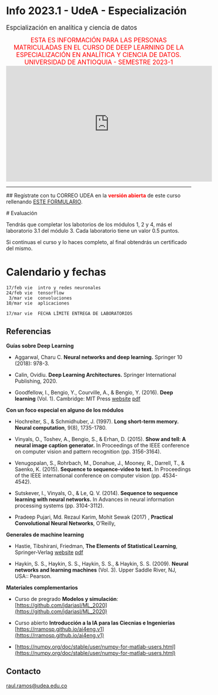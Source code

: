 # Info 2023.1 - UdeA - Especialización 

<big>Espcialización en analítica y ciencia de datos</big>

<center><big> 
<font color='red'>ESTA ES INFORMACIÓN PARA LAS PERSONAS MATRICULADAS EN EL CURSO DE DEEP LEARNING DE LA 
ESPECIALIZACIÓN EN ANALÍTICA Y CIENCIA DE DATOS. UNIVERSIDAD DE ANTIOQUIA - SEMESTRE 2023-1
</font>
</center></big>


<center>
<iframe width="560" height="315"
src="https://www.youtube.com/embed/cx9K-70SbmE"
frameborder="0" 
allow="accelerometer; autoplay; encrypted-media; gyroscope; picture-in-picture" 
allowfullscreen></iframe>
</center>

<p/><p/><hr/>
## Regístrate con tu CORREO UDEA en la <font color="red"><b>versión abierta</b></font> de este curso rellenando 
<a href='https://m5knaekxo6.execute-api.us-west-2.amazonaws.com/dev-v0001/rlxmooc/web/request_invitation/deeplearning.v1/open'>ESTE FORMULARIO</a>. 


<p/>
# Evaluación

Tendrás que completar los labotorios de los módulos 1, 2 y 4, más el laboratorio 3.1 del módulo 3. Cada laboratorio tiene un valor 0.5 puntos.


Si continuas el curso y lo haces completo, al final obtendrás un certificado del mismo.

# Calendario y fechas


    17/feb vie  intro y redes neuronales
    24/feb vie  tensorflow
     3/mar vie  convoluciones
    10/mar vie  aplicaciones

    17/mar vie  FECHA LÍMITE ENTREGA DE LABORATORIOS



## Referencias

**Guías sobre Deep Learning**

- Aggarwal, Charu C. **Neural networks and deep learning.** Springer 10 (2018): 978-3.

- Calin, Ovidiu. **Deep Learning Architectures.** Springer International Publishing, 2020.

- Goodfellow, I., Bengio, Y., Courville, A., & Bengio, Y. (2016). **Deep learning** (Vol. 1). Cambridge: MIT Press [website](https://www.deeplearningbook.org/) [pdf](https://github.com/janishar/mit-deep-learning-book-pdf)


**Con un foco especial en alguno de los módulos**

- Hochreiter, S., & Schmidhuber, J. (1997). **Long short-term memory. Neural computation**, 9(8), 1735-1780.

- Vinyals, O., Toshev, A., Bengio, S., & Erhan, D. (2015). **Show and tell: A neural image caption generator.** In Proceedings of the IEEE conference on computer vision and pattern recognition (pp. 3156-3164).

- Venugopalan, S., Rohrbach, M., Donahue, J., Mooney, R., Darrell, T., & Saenko, K. (2015). **Sequence to sequence-video to text.** In Proceedings of the IEEE international conference on computer vision (pp. 4534-4542).

- Sutskever, I., Vinyals, O., & Le, Q. V. (2014). **Sequence to sequence learning with neural networks.** In Advances in neural information processing systems (pp. 3104-3112).

- Pradeep Pujari, Md. Rezaul Karim, Mohit Sewak (2017) , **Practical Convolutional Neural Networks**, O’Reilly, 

**Generales de machine learning**

- Hastie, Tibshirani, Friedman, **The Elements of Statistical Learning**, Springer-Verlag [website](https://web.stanford.edu/~hastie/ElemStatLearn/) [pdf](https://web.stanford.edu/~hastie/ElemStatLearn/printings/ESLII_print12.pdf)

- Haykin, S. S., Haykin, S. S., Haykin, S. S., & Haykin, S. S. (2009). **Neural networks and learning machines** (Vol. 3). Upper Saddle River, NJ, USA:: Pearson.

**Materiales complementarios**

- Curso de pregrado **Modelos y simulación**: [https://github.com/jdariasl/ML_2020](https://github.com/jdariasl/ML_2020)

- Curso abierto **Introducción a la IA para las Ciecnias e Ingenierías** [https://rramosp.github.io/ai4eng.v1](https://rramosp.github.io/ai4eng.v1)


- [https://numpy.org/doc/stable/user/numpy-for-matlab-users.html](https://numpy.org/doc/stable/user/numpy-for-matlab-users.html)



## Contacto

[raul.ramos@udea.edu.co](mailto:raul.ramos@udea.edu.co)
